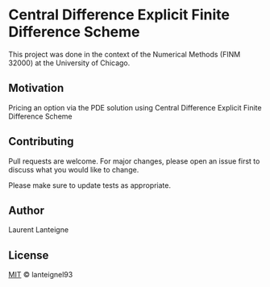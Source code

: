 # Central Difference Explicit Finite Difference Scheme

This project was done in the context of the Numerical Methods (FINM 32000) at the University of Chicago.

## Motivation

Pricing an option via the PDE solution using Central Difference Explicit Finite Difference Scheme

## Contributing
Pull requests are welcome. For major changes, please open an issue first to discuss what you would like to change.

Please make sure to update tests as appropriate.

## Author 
Laurent Lanteigne
## License
[MIT](https://choosealicense.com/licenses/mit/) © lanteignel93